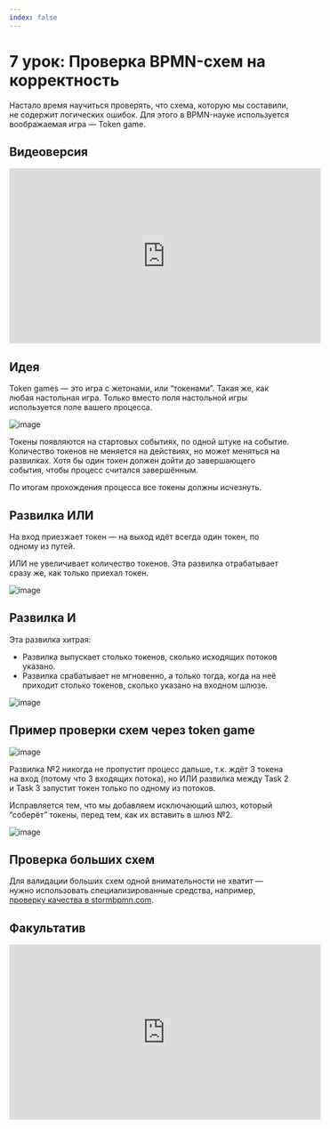 ```yaml
---
index: false
---
```


# 7 урок: Проверка BPMN-схем на корректность

Настало время научиться проверять, что схема, которую мы составили, не содержит логических ошибок. Для этого в BPMN-науке используется воображаемая игра — Token game.


## Видеоверсия

<iframe width="560" height="315" src="https://www.youtube.com/embed/44y1u8BWR6Y?si=TXVBH5u5aoHMkylN" title="YouTube video player" frameborder="0" allow="accelerometer; autoplay; clipboard-write; encrypted-media; gyroscope; picture-in-picture; web-share" referrerpolicy="strict-origin-when-cross-origin" allowfullscreen></iframe>

## Идея

Token games — это игра с жетонами, или “токенами”. Такая же, как любая настольная игра. Только вместо поля настольной игры используется поле вашего процесса.  

![image](7_lesson_1.png) 

Токены появляются на стартовых событиях, по одной штуке на событие.  Количество токенов не меняется на действиях, но может меняться на развилках. Хотя бы один токен должен дойти до завершающего события, чтобы процесс считался завершённым.

По итогам прохождения процесса все токены должны исчезнуть.


## Развилка ИЛИ

На вход приезжает токен — на выход идёт всегда один токен, по одному из путей.


ИЛИ не увеличивает количество токенов. Эта развилка отрабатывает сразу же, как только приехал токен.

![image](7_lesson_2.gif) 

## Развилка И

Эта развилка хитрая:

- Развилка выпускает столько токенов, сколько исходящих потоков указано.
- Развилка срабатывает не мгновенно, а только тогда, когда на неё приходит столько токенов, сколько указано на входном шлюзе.

![image](7_lesson_3.gif) 


## Пример проверки схем через token game

![image](7_lesson_4.png) 

Развилка №2 никогда не пропустит процесс дальше, т.к. ждёт 3 токена на вход (потому что 3 входящих потока), но ИЛИ развилка между Task 2 и Task 3 запустит токен только по одному из потоков.

Исправляется тем, что мы добавляем исключающий шлюз, который “соберёт” токены, перед тем, как их вставить в шлюз №2.

![image](7_lesson_5.png) 


## Проверка больших схем

Для валидации больших схем одной внимательности не хватит — нужно использовать специализированные средства, например, [проверку качества в stormbpmn.com](/features/1_bpmn-editor.html#качество-бизнес-процессов-bpmn).

## Факультатив

<iframe width="560" height="315" src="https://www.youtube.com/embed/GUCgr7J-Pzs?si=GteDuwUi7NVRlb4M" title="YouTube video player" frameborder="0" allow="accelerometer; autoplay; clipboard-write; encrypted-media; gyroscope; picture-in-picture; web-share" referrerpolicy="strict-origin-when-cross-origin" allowfullscreen></iframe>
